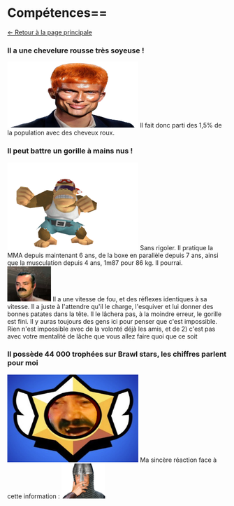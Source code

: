 # Compétences==
[<- Retour à la page principale](https://github.com/MELIAND-Vincent-2326078b/MarkdownVincent/blob/main/README.md)
### Il a une chevelure rousse très soyeuse !
<img src="https://github.com/MELIAND-Vincent-2326078b/MarkdownVincent/blob/main/roux.jpeg" style="width:300px;height:150px;">
Il fait donc parti des 1,5% de la population avec des cheveux roux.

### Il peut battre un gorille à mains nus !
<img src="https://github.com/MELIAND-Vincent-2326078b/MarkdownVincent/blob/main/gorille.gif" style="width:300px;height:200px;">
Sans rigoler.
Il pratique la MMA depuis maintenant 6 ans, de la boxe en parallèle depuis 7 ans, ainsi que la musculation depuis 4 ans, 1m87 pour 86 kg. Il pourrai.
<img src="https://github.com/MELIAND-Vincent-2326078b/MarkdownVincent/blob/main/lacage.gif" style="width:100px;height:80px;">
Il a une vitesse de fou, et des réflexes identiques à sa vitesse. Il a juste à l'attendre qu'il le charge, l'esquiver et lui donner des bonnes patates dans la tête. Il le lâchera pas, à la moindre erreur, le gorille est fini. Il y auras toujours des gens ici pour penser que c'est impossible. Rien n'est impossible avec de la volonté déjà les amis, et de 2) c'est pas avec votre mentalité de lâche que vous allez faire quoi que ce soit</div>

### Il possède 44 000 trophées sur Brawl stars, les chiffres parlent pour moi
<img src="https://github.com/MELIAND-Vincent-2326078b/MarkdownVincent/blob/main/brawl.png" style="width:300px;height:200px;">
Ma sincère réaction face à cette information : <img src="https://github.com/MELIAND-Vincent-2326078b/MarkdownVincent/blob/main/ronaldo.gif" style="width:100px;height:80px;">
